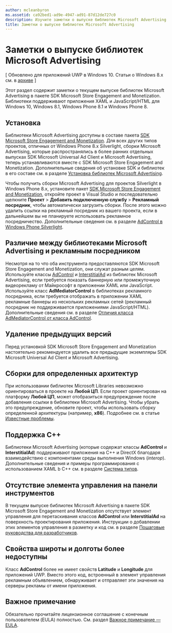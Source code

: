 ```yaml
---
author: mcleanbyron
ms.assetid: ca92bed1-ad9e-4947-ad91-87d12de727c0
description: Изучите заметки о выпуске библиотек Microsoft Advertising в пакете SDK Microsoft Store Engagement and Monetization.
title: Заметки о выпуске библиотек Microsoft Advertising
---
```


# Заметки о выпуске библиотек Microsoft Advertising


\[ Обновлено для приложений UWP в Windows 10. Статьи о Windows 8.x см. в [архиве](http://go.microsoft.com/fwlink/p/?linkid=619132) \]

Этот раздел содержит заметки о текущем выпуске библиотек Microsoft Advertising в пакете SDK Microsoft Store Engagement and Monetization. Библиотеки поддерживают приложения XAML и JavaScript/HTML для Windows 10, Windows 8.1, Windows Phone 8.1 и Windows Phone 8.

## Установка


Библиотеки Microsoft Advertising доступны в составе пакета [SDK Microsoft Store Engagement and Monetization](http://aka.ms/store-em-sdk). Для всех других типов проектов, отличных от Windows Phone 8.x Silverlight, сборки Microsoft Advertising, которые распространялись в более ранних отдельных выпусках SDK Microsoft Universal Ad Client и Microsoft Advertising, теперь устанавливаются вместе с SDK Microsoft Store Engagement and Monetization. Дополнительные сведения об установке SDK и библиотек в его составе см. в разделе [Установка библиотек Microsoft Advertising](install-the-microsoft-advertising-libraries.md).

Чтобы получить сборки Microsoft Advertising для проектов Silverlight в Windows Phone 8.x, установите пакет [SDK Microsoft Store Engagement and Monetization](http://aka.ms/store-em-sdk), откройте проект в Visual Studio и последовательно щелкните **Проект** > **Добавить подключенную службу** > **Рекламный посредник**, чтобы автоматически загрузить сборки. После этого можно удалить ссылки на рекламный посредник из вашего проекта, если в дальнейшем вы не планируете использовать рекламное посредничество. Дополнительные сведения см. в разделе [AdControl в Windows Phone Silverlight](adcontrol-in-windows-phone-silverlight.md).

## Различие между библиотеками Microsoft Advertising и рекламным посредником

Несмотря на то что оба инструмента предоставляются SDK Microsoft Store Engagement and Monetization, они служат разным целям. Используйте классы [AdControl](https://msdn.microsoft.com/library/windows/apps/microsoft.advertising.winrt.ui.adcontrol.aspx) и [InterstitialAd](https://msdn.microsoft.com/library/windows/apps/microsoft.advertising.winrt.ui.interstitialad.aspx) из библиотек Microsoft Advertising, если требуется показать баннерную или промежуточную видеорекламу от Майкрософт в приложении XAML или JavaScript. Используйте класс **AdMediatorControl** в библиотеках рекламного посредника, если требуется отображать в приложении XAML рекламные баннеры из нескольких рекламных сетей (рекламный посредник не поддерживается приложениями JavaScript/HTML). Дополнительные сведения см. в разделе [Отличия класса AdMediatorControl от класса AdControl](what-is-the-difference-admediatorcontrol-or-adcontrol.md).

## Удаление предыдущих версий

Перед установкой SDK Microsoft Store Engagement and Monetization настоятельно рекомендуется удалить все предыдущие экземпляры SDK Microsoft Universal Ad Client и Microsoft Advertising.

## Сборки для определенных архитектур

При использовании библиотек Microsoft Libraries невозможно ориентироваться в проекте на **Любой ЦП**. Если проект ориентирован на платформу **Любой ЦП**, может отобразиться предупреждение после добавления ссылки в библиотеки Microsoft Advertising. Чтобы убрать это предупреждение, обновите проект, чтобы использовать сборку определенной архитектуры (например, **x86**). Подробнее см. в статье [Известные проблемы](known-issues-for-the-advertising-libraries.md).

## Поддержка C++

Библиотеки Microsoft Advertising (которые содержат классы **AdControl** и **InterstitialAd**) поддерживают приложения на C++ и DirectX благодаря взаимодействию с компонентами среды выполнения Windows (*interop*). Дополнительные сведения и примеры программирования с использованием XAML b C++ см. в разделе [Система типов](https://msdn.microsoft.com/library/windows/apps/xaml/hh755822.aspx).

## Отсутствие элемента управления на панели инструментов

В текущем выпуске библиотек Microsoft Advertising в пакете SDK Microsoft Store Engagement and Monetization отсутствует элемент управления для перетаскивания классов **AdControl** или **InterstitialAd** на поверхность проектирования приложения. Инструкции о добавлении этих элементов управления в разметку и код см. в разделе [Пошаговые руководства для разработчиков](developer-walkthroughs.md).

## Свойства широты и долготы более недоступны

Класс **AdControl** более не имеет свойств **Latitude** и **Longitude** для приложений UWP. Вместо этого код, встроенный в элемент управления рекламным объявлением, обнаруживает и отправляет эти значения на серверы рекламы от имени приложения.

## Важное примечание

Обязательно прочитайте лицензионное соглашение с конечным пользователем (EULA) полностью. См. раздел [Важное примечание — EULA](important-notice-eula.md).

 

 


<!--HONumber=May16_HO2-->


